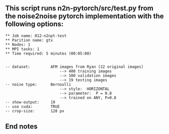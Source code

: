  
## This script runs n2n-pytorch/src/test.py from the noise2noise pytorch implementation with the following options:
	
	** Job name: 012-n2npt-test
	** Parition name: gtx
	** Nodes: 1
	** MPI tasks: 1
	** Time required: 5 minutes (00:05:00)


	-- dataset: 		AFM images from Ryan (22 original images)
							--> 400 training images
							--> 100 validation images
							--> 19 testing images
	-- noise type: 		Bernoulli
					 		--> style: 	HORIZONTAL
							--> parameter: 	P = 0.8
							--> trained on ANY, P=0.8
	-- show-output:		19
	-- use cuda:		TRUE
	-- crop-size:		128 px

## End notes

